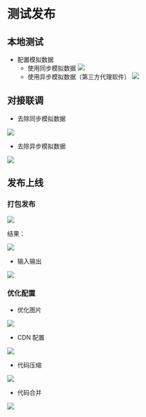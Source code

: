 # 测试发布

## 本地测试

- 配置模拟数据
  - 使用同步模拟数据 ![](http://oeryvxt85.bkt.clouddn.com/2017-02-20-Screen%20Shot%202017-02-20%20at%2011.19.50%20PM.png)
  - 使用异步模拟数据（第三方代理软件） ![](http://oeryvxt85.bkt.clouddn.com/2017-02-20-Screen%20Shot%202017-02-20%20at%2011.21.44%20PM.png)

## 对接联调

- 去除同步模拟数据

![](http://oeryvxt85.bkt.clouddn.com/2017-02-20-Screen%20Shot%202017-02-20%20at%2011.23.18%20PM.png)

- 去除异步模拟数据

![](http://oeryvxt85.bkt.clouddn.com/2017-02-20-Screen%20Shot%202017-02-20%20at%2011.23.47%20PM.png)

## 发布上线

### 打包发布

![](http://oeryvxt85.bkt.clouddn.com/2017-02-20-Screen%20Shot%202017-02-20%20at%2011.25.49%20PM.png)

结果：

![](http://oeryvxt85.bkt.clouddn.com/2017-02-20-Screen%20Shot%202017-02-20%20at%2011.26.48%20PM.png)

- 输入输出

![](http://oeryvxt85.bkt.clouddn.com/2017-02-20-Screen%20Shot%202017-02-20%20at%2011.27.43%20PM.png)

### 优化配置

- 优化图片

![](http://oeryvxt85.bkt.clouddn.com/2017-02-20-Screen%20Shot%202017-02-20%20at%2011.28.39%20PM.png)

- CDN 配置

![](http://oeryvxt85.bkt.clouddn.com/2017-02-20-Screen%20Shot%202017-02-20%20at%2011.29.47%20PM.png)

- 代码压缩

![](http://oeryvxt85.bkt.clouddn.com/2017-02-20-Screen%20Shot%202017-02-20%20at%2011.30.04%20PM.png)

- 代码合并

![](http://oeryvxt85.bkt.clouddn.com/2017-02-20-Screen%20Shot%202017-02-20%20at%2011.31.14%20PM.png)


